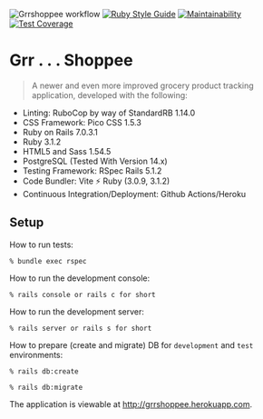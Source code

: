 ![Grrshoppee workflow](https://github.com/tflem/grrshoppee/actions/workflows/grrshoppee.yml/badge.svg)
[![Ruby Style Guide](https://img.shields.io/badge/code_style-standard-brightgreen.svg)](https://github.com/testdouble/standard)
[![Maintainability](https://api.codeclimate.com/v1/badges/38f303e1c141ae7c797a/maintainability)](https://codeclimate.com/github/tflem/grrshoppee/maintainability)
[![Test Coverage](https://api.codeclimate.com/v1/badges/38f303e1c141ae7c797a/test_coverage)](https://codeclimate.com/github/tflem/grrshoppee/test_coverage)

# Grr . . . Shoppee

> A newer and even more improved grocery product tracking application, developed with the following:

- Linting: RuboCop by way of StandardRB 1.14.0
- CSS Framework: Pico CSS 1.5.3
- Ruby on Rails 7.0.3.1
- Ruby 3.1.2
- HTML5 and Sass 1.54.5
- PostgreSQL (Tested With Version 14.x)
- Testing Framework: RSpec Rails 5.1.2
- Code Bundler: Vite ⚡️ Ruby (3.0.9, 3.1.2)
- Continuous Integration/Deployment: Github Actions/Heroku

## Setup

How to run tests:

```
% bundle exec rspec
```

How to run the development console:

```
% rails console or rails c for short
```

How to run the development server:

```
% rails server or rails s for short
```

How to prepare (create and migrate) DB for `development` and `test` environments:

```
% rails db:create

% rails db:migrate
```

The application is viewable at http://grrshoppee.herokuapp.com.
